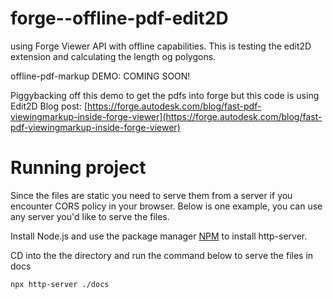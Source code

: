 # forge--offline-pdf-edit2D

using Forge Viewer API with offline capabilities. This is testing the edit2D extension and calculating the length og polygons.

offline-pdf-markup DEMO: COMING SOON!

Piggybacking off this demo to get the pdfs into forge but this code is using Edit2D
Blog post: [https://forge.autodesk.com/blog/fast-pdf-viewingmarkup-inside-forge-viewer](https://forge.autodesk.com/blog/fast-pdf-viewingmarkup-inside-forge-viewer)

# Running project

Since the files are static you need to serve them from a server if you encounter CORS policy in your browser.
Below is one example, you can use any server you'd like to serve the files.

Install Node.js and use the package manager [NPM](https://www.npmjs.com/) to install http-server.

CD into the the directory and run the command below to serve the files in docs

```bash
npx http-server ./docs
```
